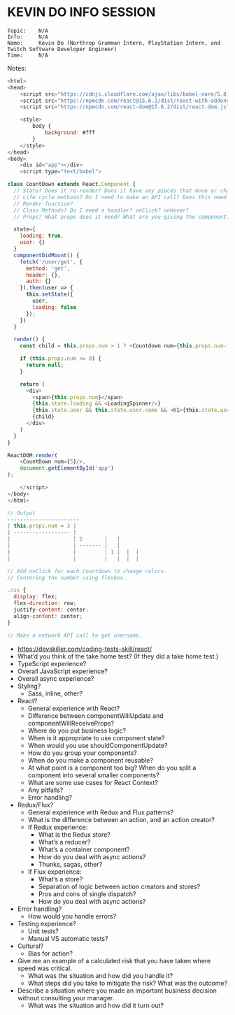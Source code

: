 # KEVIN DO INFO SESSION

```
Topic:    N/A
Info:     N/A
Name:     Kevin Do (Northrop Grumman Intern, PlayStation Intern, and Twitch Software Developer Engineer)
Time:     N/A
```

Notes:

```js
<html>
<head>
	<script src="https://cdnjs.cloudflare.com/ajax/libs/babel-core/5.8.24/browser.js"></script>
	<script src="https://npmcdn.com/react@15.6.2/dist/react-with-addons.js"></script>
	<script src="https://npmcdn.com/react-dom@15.6.2/dist/react-dom.js"></script>

	<style>
		body {
			background: #fff
		}
	</style>
</head>
<body>
	<div id="app"></div>
	<script type="text/babel">

class CountDown extends React.Component {
  // State? Does it re-render? Does it have any pieces that move or change?
  // Life cycle methods? Do I need to make an API call? Does this need data?
  // Render function?
  // Class Methods? Do I need a handler? onClick? onHover?
  // Props? What props does it need? What are you giving the component?

  state={
    loading: true,
    user: {}
  }
  componentDidMount() {
    fetch('/user/get', {
      method: 'get',
      header: {},
      auth: {}
    }).then(user => {
      this.setState({
        user,
        loading: false
      });
    })
  }

  render() {
    const child = this.props.num > 1 ? <Countdown num={this.props.num-1}/> : null;

    if (this.props.num <= 0) {
      return null;
    }

    return (
      <div>
        <span>{this.props.num}</span>
        {this.state.loading && <LoadingSpinner/>}
        {this.state.user && this.state.user.name && <h1>{this.state.user.name}</h1>}
        {child}
      </div>
    )
  }
}

ReactDOM.render(
	<CountDown num={5}/>,
	document.getElementById('app')
);

	</script>
</body>
</html>

// Output
-----------------------
| this.props.num = 3 |
| ------------------ |
|                    | 2       |   |
|                    | ------- |   |
|                    |         | 1 |  |  |
|                    |         |   |  |  |

// Add onClick for each Countdown to change colors.
// Centering the number using flexbox.

.css {
  display: flex;
  flex-direction: row;
  justify-content: center;
  align-content: center;
}

// Make a network API call to get username.
```

- https://devskiller.com/coding-tests-skill/react/
- What’d you think of the take home test? (If they did a take home test.)
- TypeScript experience? 
- Overall JavaScript experience? 
- Overall async experience?
- Styling? 
  - Sass, inline, other?
- React?
  - General experience with React?
  - Difference between componentWillUpdate and componentWillReceiveProps?
  - Where do you put business logic?
  - When is it appropriate to use component state?
  - When would you use shouldComponentUpdate?
  - How do you group your components?
  - When do you make a component reusable?
  - At what point is a component too big? When do you split a component into several smaller components?
  - What are some use cases for React Context?
  - Any pitfalls?
  - Error handling?
- Redux/Flux?
  - General experience with Redux and Flux patterns?
  - What is the difference between an action, and an action creator?
  - If Redux experience:
    - What is the Redux store?
    - What’s a reducer?
    - What’s a container component?
    - How do you deal with async actions?
    - Thunks, sagas, other?
  - If Flux experience:
    - What’s a store?
    - Separation of logic between action creators and stores?
    - Pros and cons of single dispatch?
    - How do you deal with async actions?
- Error handling?
  - How would you handle errors?
- Testing experience? 
  - Unit tests?
  - Manual VS automatic tests?
- Cultural?
  - Bias for action?
- Give me an example of a calculated risk that you have taken where speed was critical. 
  - What was the situation and how did you handle it? 
  - What steps did you take to mitigate the risk? What was the outcome?
- Describe a situation where you made an important business decision without consulting your manager. 
  - What was the situation and how did it turn out?
